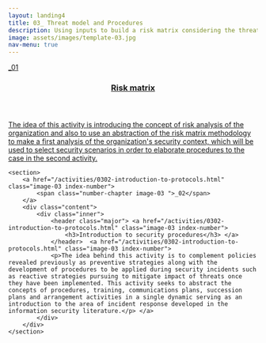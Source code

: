 ```yaml
---
layout: landing4
title: 03_ Threat model and Procedures
description: Using inputs to build a risk matrix considering the threats that the organization faces, and thus validate that security objectives, map of stakeholders and data mapping are consistent with all that is being documented throughout this analysis.
image: assets/images/template-03.jpg
nav-menu: true
---
```



<!-- Main -->
<div id="main">

<!-- One -->


<!-- Two -->
<section id="two" class="spotlights">

<section>
	<a href="/activities/0301-threats-model.html" class="image-03 index-number">
		<span class="number-chapter image-03">_01</span>
	</a>
	<div class="content">
		<div class="inner">
			<header class="major">
			<a href="/activities/0301-threats-model.html" class="link-03">
				<h3>Risk matrix</h3>
				</a>
			</header>
			<a href="/activities/0301-threats-model.html" class="link-03">
			<p>The idea of this activity is introducing the concept of risk analysis of the organization and also to use an abstraction of the risk matrix methodology to make a first analysis of the organization's security context, which will be used to select security scenarios in order to elaborate procedures to the case in the second activity.</p>
			</a>
		</div>
	</div>
</section>

	<section>
		<a href="/activities/0302-introduction-to-protocols.html" class="image-03 index-number">
			<span class="number-chapter image-03 ">_02</span>
		</a>
		<div class="content">
			<div class="inner">
				<header class="major"> <a href="/activities/0302-introduction-to-protocols.html" class="image-03 index-number">
					<h3>Introduction to security procedures</h3> </a>
				</header>  <a href="/activities/0302-introduction-to-protocols.html" class="image-03 index-number">                               
				<p>The idea behind this activity is to complement policies revealed previously as preventive strategies along with the development of procedures to be applied during security incidents such as reactive strategies pursuing to mitigate impact of threats once they have been implemented. This activity seeks to abstract the concepts of procedures, training, communications plans, succession plans and arrangement activities in a single dynamic serving as an introduction to the area of incident response developed in the information security literature.</p> </a>
			</div>
		</div>
	</section>




<!-- Three -->
